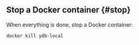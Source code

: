 ## Stop a Docker container {#stop}

When everything is done, stop a Docker container:

```bash
docker kill ydb-local
```

